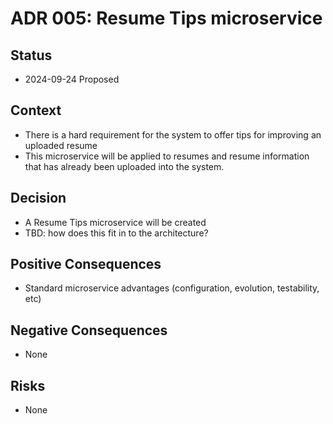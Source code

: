 # ADR 005: Resume Tips microservice

## Status

- 2024-09-24 Proposed

## Context

- There is a hard requirement for the system to offer tips for improving an uploaded resume
- This microservice will be applied to resumes and resume information that has already been uploaded into the system.

## Decision

- A Resume Tips microservice will be created
- TBD: how does this fit in to the architecture?

## Positive Consequences

- Standard microservice advantages (configuration, evolution, testability, etc)

## Negative Consequences

- None

## Risks

- None

